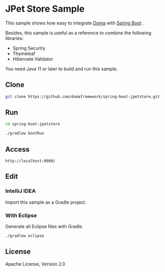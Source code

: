 JPet Store Sample
========================================

This sample shows how easy to integrate [Doma][doma] with  [Spring Boot][spring-boot] .

Besides, this sample is useful as a reference to combine the following libraries:

- Spring Security 
- Thymeleaf
- Hibernate Validator

You need Java 11 or later to build and run this sample.

Clone
--------

```sh
git clone https://github.com/domaframework/spring-boot-jpetstore.git
```

Run
--------

```sh
cd spring-boot-jpetstore
```

```sh
./gradlew bootRun
```

Access
--------

```
http://localhost:8080/
```

Edit
--------

### IntelliJ IDEA

Import this sample as a Gradle project.

### With Eclipse

Generate all Eclipse files with Gradle.

```sh
./gradlew eclipse
```

License
-------

Apache License, Version 2.0

[doma]: https://github.com/domaframework/doma
[spring-boot]: https://github.com/spring-projects/spring-boot

